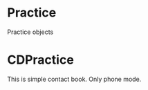 Practice
========

Practice objects

CDPractice
===========
This is simple contact book.
Only phone mode.

